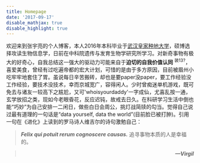 ```yaml
---
title: Homepage
date: '2017-09-17'
disable_mathjax: true
disable_highlight: true
---
```

欢迎来到张宇亮的个人博客，本人2016年本科毕业于[武汉皇家种地大学](http://www.hzau.edu.cn/2014/ch/)，硕博选择攻读生物信息学，日前在中科院遗传与发育生物学研究所学习。对新奇事物有极大的好奇心，自我总结这一强大的驱动力可能来自于**迫切的自我价值认同** <sup>装13?</sup>，喜爱美食，曾经有过吃遍帝都的宏大计划，可惜的是由于多方原因，目前被眉州小吃牢牢地套住了胃。虽说每日辛苦搬砖，却也是要paper没paper，要工作经验没工作经验，要技术没技术，幸而京城宽广，容得闲人。少时曾痴迷单机游戏，既可免去与诸友一较高下之尴尬，又可'whoisyourdaddy'一字成仙，尤喜乱按一通，玄学放招之类，现如今老眼昏花，反应迟钝，故戒去日久。在科研学习生活中倒也能“巧妙”为自己安排一二闲日，做些白日会周公，挑灯战简牍的勾当。觉得自己说过最有道理的一句话是“data yourself, data the world”(目前脸已被打肿)。引用一句在《进化》上读到的罗马诗人维吉尔的诗句激勉自己：

> ***Felix qui potuit rerum cognoscere causas.***
> 追寻事物本质的人是幸福的。

> ***<div align=right>—Virgil</div>***
